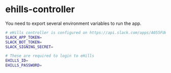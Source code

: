 # ehills-controller

You need to export several environment variables to run the app.

```sh
# eHills controller is configured on https://api.slack.com/apps/A055FUWQK37/general? listed in slack app from https://api.slack.com/apps
SLACK_APP_TOKEN=
SLACK_BOT_TOKEN=
SLACK_SIGNING_SECRET=

# These are required to login to eHills
EHILLS_ID=
EHILLS_PASSWORD=
```
